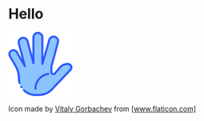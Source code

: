 # Hello

![](.\Hello\hello.png)

















Icon made by [Vitaly Gorbachev](https://www.flaticon.com/authors/vitaly-gorbachev) from [www.flaticon.com]


